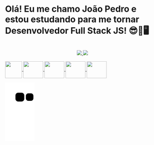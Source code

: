 # Olá! Eu me chamo João Pedro e estou estudando para me tornar Desenvolvedor Full Stack JS! 😎🤩🖥️

<br>

<div align="center">
  <a href="https://github.com/JPedro759">
  <img height="180em" src="https://github-readme-stats.vercel.app/api?username=JPedro759&show_icons=true&theme=tokyonight&include_all_commits=true&count_private=true">
  <img height="180em" src="https://github-readme-stats.vercel.app/api/top-langs/?username=JPedro759&layout=compact&langs_count=16&theme=dark">
</div>
  
<div style="display: inline_block">
 <br>
 <img align="center" height="55" width="55" src = "https://cdn.jsdelivr.net/gh/devicons/devicon/icons/html5/html5-plain-wordmark.svg" />
 <img align="center" height="55" width="65" src="https://cdn.jsdelivr.net/gh/devicons/devicon/icons/css3/css3-plain-wordmark.svg" />
 <img align="center" height="55" width="65" src="https://cdn.jsdelivr.net/gh/devicons/devicon/icons/javascript/javascript-plain.svg" />
 <img align="center" height="55" width="65" src="https://cdn.jsdelivr.net/gh/devicons/devicon/icons/typescript/typescript-plain.svg" />
 <img align="center" height="55" width="65" src="https://cdn.jsdelivr.net/gh/devicons/devicon/icons/ruby/ruby-original.svg" />
</div>
  
<div> 
 
  ![Snake animation](https://github.com/rafaballerini/rafaballerini/blob/output/github-contribution-grid-snake.svg)
 
</div>
  

